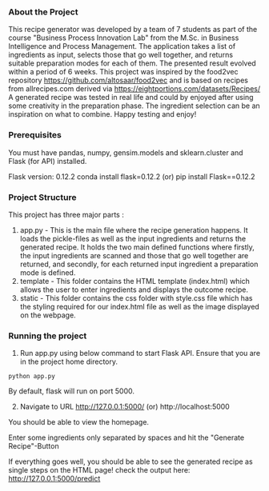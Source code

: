 ### About the Project
This recipe generator was developed by a team of 7 students as part of the course "Business Process Innovation Lab" from the M.Sc. in Business Intelligence and Process Management. The application takes a list of ingredients as input, selects those that go well together, and returns suitable preparation modes for each of them. The presented result evolved within a period of 6 weeks. This project was inspired by the food2vec repository  https://github.com/altosaar/food2vec and is based on recipes from allrecipes.com derived via https://eightportions.com/datasets/Recipes/
A generated recipe was tested in real life and could by enjoyed after using some creativity in the preparation phase. The ingredient selection can be an inspiration on what to combine. Happy testing and enjoy!

### Prerequisites
You must have pandas, numpy, gensim.models and sklearn.cluster and Flask (for API) installed.

Flask version: 0.12.2
conda install flask=0.12.2  (or) pip install Flask==0.12.2

### Project Structure
This project has three major parts :
1. app.py - This is the main file where the recipe generation happens. It loads the pickle-files as well as the input ingredients and returns the generated recipe. It holds the two main defined functions where firstly, the input ingredients are scanned and those that go well together are returned, and secondly, for each returned input ingredient a preparation mode is defined. 
2. template - This folder contains the HTML template (index.html) which allows the user to enter ingredients and displays the outcome recipe.
3. static - This folder contains the css folder with style.css file which has the styling required for our index.html file as well as the image displayed on the webpage. 

### Running the project

1. Run app.py using below command to start Flask API. Ensure that you are in the project home directory. 
```
python app.py
```
By default, flask will run on port 5000.

2. Navigate to URL http://127.0.0.1:5000/ (or) http://localhost:5000

You should be able to view the homepage.

Enter some ingredients only separated by spaces and hit the "Generate Recipe"-Button 

If everything goes well, you should  be able to see the generated recipe as single steps on the HTML page!
check the output here: http://127.0.0.1:5000/predict

